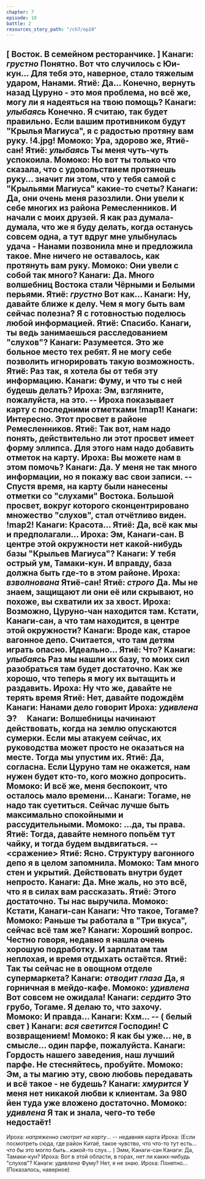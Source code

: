 ```yaml
---
chapter: 7
episode: 10
battle: 2
resources_story_path: "/ch7/ep10"
---
```

[ Восток. В семейном ресторанчике. ]
Канаги: *грустно* Понятно. Вот что случилось с Юи-кун... Для тебя это, наверное, стало тяжелым ударом, Нанами.
Ятиё: Да... Конечно, вернуть назад Цуруно - это моя проблема, но всё же, могу ли я надеяться на твою помощь?
Канаги: *улыбаясь* Конечно. Я считаю, так будет правильно. Если вашим противником будут "Крылья Магиуса", я с радостью протяну вам руку.
!4.jpg!
Момоко: Ура, здорово же, Ятиё-сан!
Ятиё: *улыбаясь* Ты меня чуть-чуть успокоила.
Момоко: Но вот ты только что сказала, что с удовольствием протянешь руку... значит ли этом, что у тебя самой с "Крыльями Магиуса" какие-то счеты?
Канаги: Да, они очень меня разозлили. Они увели к себе многих из района Ремесленников. И начали с моих друзей. Я как раз думала-думала, что же я буду делать, когда останусь совсем одна, а тут вдруг мне улыбнулась удача - Нанами позвонила мне и предложила такое. Мне ничего не оставалось, как протянуть вам руку.
Момоко: Они увели с собой так много?
Канаги: Да. Много волшебниц Востока стали Чёрными и Белыми перьями.
Ятиё: *грустно* Вот как...
Канаги: Ну, давайте ближе к делу. Чем я могу быть вам сейчас полезна? Я с готовностью поделюсь любой информацией.
Ятиё: Спасибо. Канаги, ты ведь занимаешься расследованием "слухов"?
Канаги: Разумеется. Это же больное место тех ребят. Я не могу себе позволить игнорировать такую возможность.
Ятиё: Раз так, я хотела бы от тебя эту информацию.
Канаги: Фуму, и что ты с ней будешь делать?
Ироха: Эм, взгляните, пожалуйста, на это.
-- Ироха показывает карту с последними отметками
!map1!
Канаги: Интересно. Этот просвет в районе Ремесленников.
Ятиё: Так вот, нам надо понять, действительно ли этот просвет имеет форму эллипса. Для этого нам надо добавить отметок на карту.
Ироха: Вы можете нам в этом помочь?
Канаги: Да. У меня не так много информации, но я покажу вас свои записи.
-- Спустя время, на карту были нанесены отметки со "слухами" Востока. Большой просвет, вокруг которого сконцентрировано множество "слухов", стал отчётливо виден.
!map2!
Канаги: Красота...
Ятиё: Да, всё как мы и предполагали...
Ироха: Эм, Канаги-сан. В центре этой окружности нет какой-нибудь базы "Крыльев Магиуса"?
Канаги: У тебя острый ум, Тамаки-кун. И вправду, база должна быть где-то в этом районе.
Ироха: *взволнована* Ятиё-сан!
Ятиё: *строго* Да. Мы не знаем, защищают ли они её или скрывают, но похоже, вы схватили их за хвост.
Ироха: Возможно, Цуруно-чан находится там. Кстати, Канаги-сан, а что там находится, в центре этой окружности?
Канаги: Вроде как, старое вагонное депо. Считается, что там детям играть опасно. Идеально...
Ятиё: Что?
Канаги: *улыбаясь* Раз мы нашли их базу, то моих сил разобраться там будет достаточно. Как же хорошо, что теперь я могу их вытащить и раздавить.
Ироха: Ну что же, давайте не терять время
Ятиё: Нет, давайте подождём
Канаги: Нанами дело говорит
Ироха: *удивлена* Э?　
Канаги: Волшебницы начинают действовать, когда на землю опускаются сумерки. Если мы атакуем сейчас, их руководства может просто не оказаться на месте. Тогда мы упустим их.
Ятиё: Да, согласна. Если Цуруно там не окажется, нам нужен будет кто-то, кого можно допросить.
Момоко: И всё же, меня беспокоит, что осталось мало времени...
Канаги: Тогаме, не надо так суетиться. Сейчас лучше быть максимально спокойными и рассудительными.
Момоко: ...да, ты права.
Ятиё: Тогда, давайте немного попьём тут чайку, и тогда будем выдвигаться.
--<сражение>
Ятиё: Ясно. Структуру вагонного депо я в целом запомнила.
Момоко: Там много стен и укрытий. Действовать внутри будет непросто.
Канаги: Да. Мне жаль, но это всё, что я в силах вам рассказать.
Ятиё: Этого достаточно. Ты нас выручила.
Момоко: Кстати, Канаги-сан
Канаги: Что такое, Тогаме?
Момоко: Раньше ты работала в "Три вкуса", сейчас всё там же?
Канаги: Хороший вопрос. Честно говоря, недавно я нашла очень хорошую подработку. И зарплатам там неплохая, и время отдыхать остаётся.
Ятиё: Так ты сейчас не в овощном отделе супермаркета?
Канаги: *отводит глаза* Да, я горничная в мейдо-кафе.
Момоко: *удивлена* Вот совсем не ожидала!
Канаги: *сердито* Это грубо, Тогаме. Я делаю то, что захочу.
Момоко: И правда...
Канаги: Кхм...
-- ( белый свет )
Канаги: *вся светится* Господин! С возвращением!
Момоко: Я как бы уже... не, в смысле... один парфе, пожалуйста.
Канаги: Гордость нашего заведения, наш лучший парфе. Не стесняйтесь, пробуйте.
Момоко: Эм, а ты магию эту, свою любовь передавать и всё такое - не будешь?
Канаги: *хмурится* У меня нет никакой любви к клиентам. За 980 йен туда уже вложено достаточно.
Момоко: *удивлена* Я так и знала, чего-то тебе недостаёт!
--
Ироха: *напряженно смотрит на карту*...
-- недавняя карта
Ироха: (Если посмотреть сюда, где район Китаё, такое чувство, что что-то тут есть... что бы это могло быть...какой-то слух... ) Эмм, Канаги-сан
Канаги: Да, Тамаки-кун?
Ироха: Вот в этой области, в горах, нет ли каких-нибудь "слухов"?
Канаги: *удивлена* Фуму? Нет, я не знаю.
Ироха: Понятно... (Показалось, наверное)
